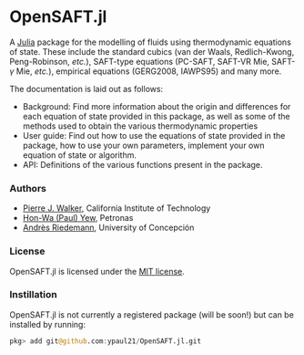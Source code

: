 # OpenSAFT.jl
A [Julia](http://julialang.org) package for the modelling of fluids using thermodynamic equations of state. These include the standard cubics (van der Waals, Redlich-Kwong, Peng-Robinson, _etc._), SAFT-type equations (PC-SAFT, SAFT-VR Mie, SAFT-$\gamma$ Mie, _etc._), empirical equations (GERG2008, IAWPS95) and many more.

The documentation is laid out as follows:

- Background: Find more information about the origin and differences for each equation of state provided in this package, as well as some of the methods used to obtain the various thermodynamic properties
- User guide: Find out how to use the equations of state provided in the package, how to use your own parameters, implement your own equation of state or algorithm.
- API: Definitions of the various functions present in the package.

### Authors

- [Pierre J. Walker](https://github.com/pw0908), California Institute of Technology
- [Hon-Wa (Paul) Yew](https://github.com/ypaul21), Petronas
- [Andrès Riedemann](https://github.com/longemen3000), University of Concepción

### License

OpenSAFT.jl is licensed under the [MIT license](https://github.com/ypaul21/OpenSAFT.jl/blob/master/LICENSE.md).

### Instillation

OpenSAFT.jl is not currently a registered package (will be soon!) but can be installed by running:

```julia
pkg> add git@github.com:ypaul21/OpenSAFT.jl.git 
```



